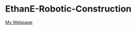 # EthanE-Robotic-Construction
[My Webpage](https://blade2255.github.io/EthanE-Robotic-Construction/)
